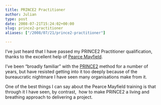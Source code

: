 ```yaml
---
title: PRINCE2 Practitioner
author: Julian
type: post
date: 2008-07-21T15:24:02+00:00
slug: prince2-practitioner 
aliases: ["/2008/07/21/prince2-practitioner"]

---
```

I&#8217;ve just heard that I have passed my PRINCE2 Practitioner qualification, thanks to the excellent help of [Pearce Mayfield][1].

I&#8217;ve been &#8220;broadly familiar&#8221; with the [PRINCE2][2] method for a number of years, but have resisted getting into it too deeply because of the bureaucratic nightmare I have seen many organisations make from it.

One of the best things I can say about the Pearce Mayfield training is that through it I have seen, by contrast,  how to make PRINCE2 a living and breathing approach to delivering a project.

 [1]: https://www.pearcemayfield.com/ "Link to Pearce Mayfield website"
 [2]: https://www.prince2.org.uk/home/home.asp